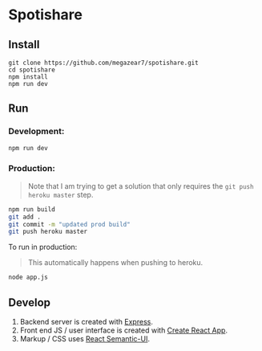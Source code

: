 # Spotishare

## Install

```
git clone https://github.com/megazear7/spotishare.git
cd spotishare
npm install
npm run dev
```

## Run

### Development:
```Bash
npm run dev
```

### Production:
> Note that I am trying to get a solution that only requires the `git push heroku master` step.

```Bash
npm run build
git add .
git commit -m "updated prod build"
git push heroku master
```

To run in production:

> This automatically happens when pushing to heroku.

```Bash
node app.js
```

## Develop

1. Backend server is created with [Express](https://expressjs.com/).
2. Front end JS / user interface is created with [Create React App](https://github.com/facebookincubator/create-react-app).
3. Markup / CSS uses [React Semantic-UI](https://react.semantic-ui.com).
